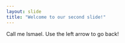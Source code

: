 ```yaml
---
layout: slide
title: "Welcome to our second slide!"
---
```

Call me Ismael.
Use the left arrow to go back!
